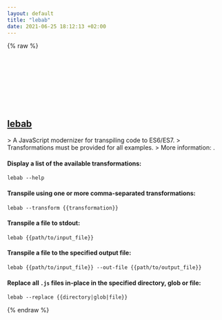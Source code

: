 ```yaml
---
layout: default
title: "lebab"
date: 2021-06-25 18:12:13 +02:00
---
```

{% raw %}
<h2 id="lebab">
  <a href="/en/common/lebab.html">lebab</a> <a href="#lebab"><svg class="icon">
    <use href="/assets/images/unicode_sprite.svg#link" />
  </svg></a>
</h2>
> A JavaScript modernizer for transpiling code to ES6/ES7.
> Transformations must be provided for all examples.
> More information: <https://github.com/lebab/lebab>.

#### Display a list of the available transformations:
```shell
lebab --help
```
#### Transpile using one or more comma-separated transformations:
```shell
lebab --transform {{transformation}}
```
#### Transpile a file to stdout:
```shell
lebab {{path/to/input_file}}
```
#### Transpile a file to the specified output file:
```shell
lebab {{path/to/input_file}} --out-file {{path/to/output_file}}
```
#### Replace all `.js` files in-place in the specified directory, glob or file:
```shell
lebab --replace {{directory|glob|file}}
```
{% endraw %}